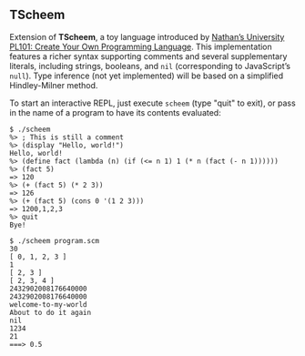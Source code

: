 ## TScheem

Extension of **TScheem**, a toy language introduced by [Nathan&#8217;s University PL101: Create Your Own Programming Language](http://nathansuniversity.com/). This implementation features a richer syntax supporting comments and several supplementary literals, including strings, booleans, and `nil` (corresponding to JavaScript&#8217;s `null`). Type inference (not yet implemented) will be based on a simplified Hindley-Milner method.

To start an interactive REPL, just execute `scheem` (type "quit" to exit), or pass in the name of a program to have its contents evaluated:

    $ ./scheem
    %> ; This is still a comment
    %> (display "Hello, world!")
    Hello, world!
    %> (define fact (lambda (n) (if (<= n 1) 1 (* n (fact (- n 1))))))
    %> (fact 5)
    => 120
    %> (+ (fact 5) (* 2 3))
    => 126
    %> (+ (fact 5) (cons 0 '(1 2 3)))
    => 1200,1,2,3
    %> quit
    Bye!

    $ ./scheem program.scm
    30
    [ 0, 1, 2, 3 ]
    1
    [ 2, 3 ]
    [ 2, 3, 4 ]
    2432902008176640000
    2432902008176640000
    welcome-to-my-world
    About to do it again
    nil
    1234
    21
    ===> 0.5
